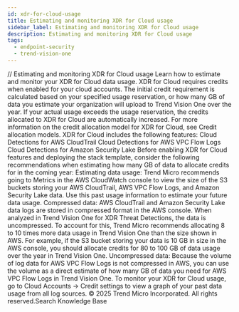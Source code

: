 ```yaml
---
id: xdr-for-cloud-usage
title: Estimating and monitoring XDR for Cloud usage
sidebar_label: Estimating and monitoring XDR for Cloud usage
description: Estimating and monitoring XDR for Cloud usage
tags:
  - endpoint-security
  - trend-vision-one
---
```


/*<![CDATA[*/ $('#title').html($('meta[name=map-description]').attr('content')); /*]]>*/ Estimating and monitoring XDR for Cloud usage Learn how to estimate and monitor your XDR for Cloud data usage. XDR for Cloud requires credits when enabled for your cloud accounts. The initial credit requirement is calculated based on your specified usage reservation, or how many GB of data you estimate your organization will upload to Trend Vision One over the year. If your actual usage exceeds the usage reservation, the credits allocated to XDR for Cloud are automatically increased. For more information on the credit allocation model for XDR for Cloud, see Credit allocation models. XDR for Cloud includes the following features: Cloud Detections for AWS CloudTrail Cloud Detections for AWS VPC Flow Logs Cloud Detections for Amazon Security Lake Before enabling XDR for Cloud features and deploying the stack template, consider the following recommendations when estimating how many GB of data to allocate credits for in the coming year: Estimating data usage: Trend Micro recommends going to Metrics in the AWS CloudWatch console to view the size of the S3 buckets storing your AWS CloudTrail, AWS VPC Flow Logs, and Amazon Security Lake data. Use this past usage information to estimate your future data usage. Compressed data: AWS CloudTrail and Amazon Security Lake data logs are stored in compressed format in the AWS console. When analyzed in Trend Vision One for XDR Threat Detections, the data is uncompressed. To account for this, Trend Micro recommends allocating 8 to 10 times more data usage in Trend Vision One than the size shown in AWS. For example, if the S3 bucket storing your data is 10 GB in size in the AWS console, you should allocate credits for 80 to 100 GB of data usage over the year in Trend Vision One. Uncompressed data: Because the volume of log data for AWS VPC Flow Logs is not compressed in AWS, you can use the volume as a direct estimate of how many GB of data you need for AWS VPC Flow Logs in Trend Vision One. To monitor your XDR for Cloud usage, go to Cloud Accounts → Credit settings to view a graph of your past data usage from all log sources. © 2025 Trend Micro Incorporated. All rights reserved.Search Knowledge Base